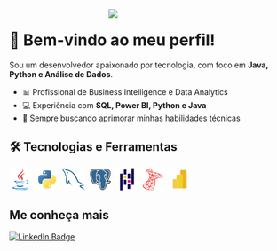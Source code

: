 <img src="banner.gif" width="325px" align="right">

# 👋 Bem-vindo ao meu perfil!

Sou um desenvolvedor apaixonado por tecnologia, com foco em **Java, Python e Análise de Dados**.

- 📊 Profissional de Business Intelligence e Data Analytics
- 💻 Experiência com **SQL, Power BI, Python e Java**
- 🚀 Sempre buscando aprimorar minhas habilidades técnicas

## 🛠 Tecnologias e Ferramentas

<div>
  <img src="https://github.com/devicons/devicon/blob/master/icons/java/java-original.svg" title="Java" alt="Java" width="40" height="40"/>&nbsp;
  <img src="https://github.com/devicons/devicon/blob/master/icons/python/python-original.svg" title="Python" alt="Python" width="40" height="40"/>&nbsp;
  <img src="https://github.com/devicons/devicon/blob/master/icons/mysql/mysql-original.svg" title="MySQL" alt="MySQL" width="40" height="40"/>&nbsp;
  <img src="https://github.com/devicons/devicon/blob/master/icons/postgresql/postgresql-original.svg" title="PostgreSQL" alt="PostgreSQL" width="40" height="40"/>&nbsp;
  <img src="https://github.com/devicons/devicon/blob/master/icons/pandas/pandas-original.svg" title="Pandas" alt="Pandas" width="40" height="40"/>&nbsp;
  <img src="https://github.com/devicons/devicon/blob/master/icons/microsoftsqlserver/microsoftsqlserver-plain.svg" title="SQL Server" alt="SQL Server" width="40" height="40"/>&nbsp;
  <img src="https://github.com/AntonioNeto504/AntonioNeto504/blob/main/microsoft-power-bi-10410782-8500319.webp" title="Power BI" alt="Power BI" width="40" height="40"/>&nbsp;
</div>

## Me conheça mais

<div id="badges">
  <a href="https://www.linkedin.com/in/ant%C3%B4nio-cust%C3%B3dio-neto-03a400245/">
    <img src="https://img.shields.io/badge/LinkedIn-blue?style=for-the-badge&logo=linkedin&logoColor=white" alt="LinkedIn Badge"/>
  </a>
